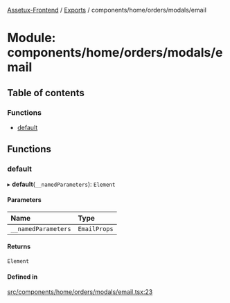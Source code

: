 [Assetux-Frontend](../README.md) / [Exports](../modules.md) / components/home/orders/modals/email

# Module: components/home/orders/modals/email

## Table of contents

### Functions

- [default](components_home_orders_modals_email.md#default)

## Functions

### default

▸ **default**(`__namedParameters`): `Element`

#### Parameters

| Name | Type |
| :------ | :------ |
| `__namedParameters` | `EmailProps` |

#### Returns

`Element`

#### Defined in

[src/components/home/orders/modals/email.tsx:23](https://github.com/ASSETUX/frontend/blob/9a68660/src/components/home/orders/modals/email.tsx#L23)
